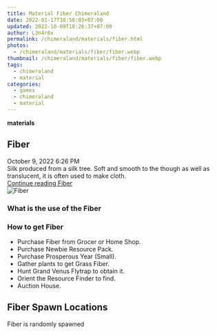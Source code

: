 ```yaml
---
title: Material Fiber Chimeraland
date: 2022-01-17T18:56:03+07:00
updated: 2022-10-09T18:26:37+07:00
author: L3n4r0x
permalink: /chimeraland/materials/fiber.html
photos:
  - /chimeraland/materials/fiber/fiber.webp
thumbnail: /chimeraland/materials/fiber/fiber.webp
tags:
  - chimeraland
  - material
categories:
  - games
  - chimeraland
  - material
---
```


<link
  rel="stylesheet"
  href="https://rawcdn.githack.com/dimaslanjaka/Web-Manajemen/870a349/css/bootstrap-5-3-0-alpha3-wrapper.css"
/>
<section id="bootstrap-wrapper">
  <div data-bs-theme="dark">
    <div
      class="row g-0 border rounded overflow-hidden flex-md-row mb-4 shadow-sm position-relative bg-dark text-light"
    >
      <div class="col p-4 d-flex flex-column position-static">
        <strong class="d-inline-block mb-2 text-success">materials</strong>
        <h2 class="mb-0">Fiber</h2>
        <div class="mb-1 text-muted">October 9, 2022 6:26 PM</div>
        <div class="mb-2 border p-1">
          Silk produced from a silk tree. Soft and smooth to the though as well
          as translucent, it is often used to make cloth.
        </div>
        <a
          href="/chimeraland/materials/fiber.html"
          class="stretched-link d-none text-primary"
          >Continue reading Fiber</a
        >
      </div>
      <div class="col-auto d-none d-md-block d-lg-block">
        <img
          src="https://www.webmanajemen.com/chimeraland/materials/fiber/fiber.webp"
          alt="Fiber"
        />
      </div>
    </div>
    <div class="row">
      <div class="col-lg-6 col-12 mb-2">
        <div class="card">
          <div class="card-body">
            <h3 class="card-title">What is the use of the Fiber</h3>
            <div class="card-text"><ul></ul></div>
          </div>
        </div>
      </div>
      <div class="col-lg-6 col-12 mb-2">
        <div class="card">
          <div class="card-body">
            <h3 class="card-title">How to get Fiber</h3>
            <div class="card-text">
              <ul>
                <li>Purchase Fiber from Grocer or Home Shop.</li>
                <li>Purchase Newbie Resource Pack.</li>
                <li>Purchase Prosperous Year (Small).</li>
                <li>Gather plants to get Grass Fiber.</li>
                <li>Hunt Grand Venus Flytrap to obtain it.</li>
                <li>Orient the Resource Finder to find.</li>
                <li>Auction House.</li>
              </ul>
            </div>
          </div>
        </div>
      </div>
      <div class="col-12 mb-2">
        <h2>Fiber Spawn Locations</h2>
        <p>Fiber is randomly spawned</p>
      </div>
    </div>
  </div>
</section>